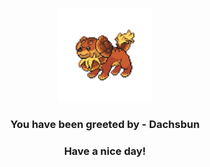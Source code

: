 <p align="center">
            <img src="https://raw.githubusercontent.com/PokeAPI/sprites/master/sprites/pokemon/927.png" width="150" height="150">
          </p>
          <h3 align="center">You have been greeted by - <b>Dachsbun</b></h3>
          <h3 align="center">Have a nice day!</h3>
        